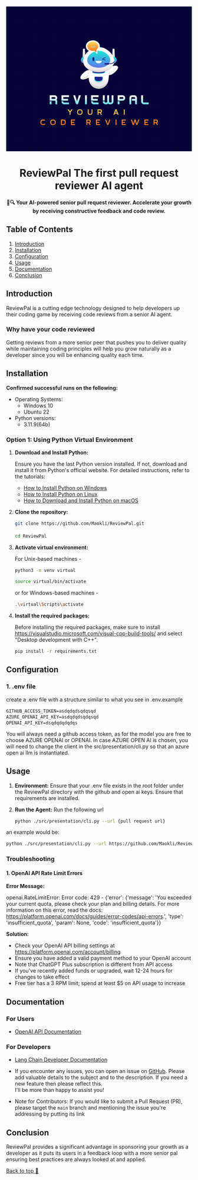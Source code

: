 <a name="top"></a>
<div align="center">
<img src="./assets/reviewPal.png">

# ReviewPal The first pull request reviewer AI agent


**🤖🔍 Your AI-powered senior pull request reviewer. Accelerate your growth by receiving constructive feedback and code review.**

</div>

## Table of Contents

1. [Introduction](#introduction)
2. [Installation](#installation)
3. [Configuration](#configuration)
4. [Usage](#usage)
5. [Documentation](#documentation)
6. [Conclusion](#conclusion)

## Introduction

ReviewPal is a cutting edge technology designed to help developers up their coding game by receiving code reviews from a senior AI agent.

### Why have your code reviewed

Getting reviews from a more senior peer that pushes you to deliver quality while maintaining coding principles will help you grow naturally as a developer since you will be enhancing quality each time.


## Installation

**Confirmed successful runs on the following:**

- Operating Systems:
  - Windows 10
  - Ubuntu 22
- Python versions:
  - 3.11.9(64b)

### Option 1: Using Python Virtual Environment 

1. **Download and Install Python:**

   Ensure you have the last Python version  installed. If not, download and install it from Python's official website. For detailed instructions, refer to the tutorials:

   - [How to Install Python on Windows](https://www.geeksforgeeks.org/how-to-install-python-on-windows/)
   - [How to Install Python on Linux](https://www.geeksforgeeks.org/how-to-install-python-on-linux/)
   - [How to Download and Install Python on macOS](https://www.geeksforgeeks.org/how-to-download-and-install-python-latest-version-on-macos-mac-os-x/)

2. **Clone the repository:**

   ```bash
   git clone https://github.com/Maokli/ReviewPal.git
   
   cd ReviewPal
   ```

3. **Activate virtual environment:**

   For Unix-based machines -
   ```bash
   python3 -m venv virtual
   ```

   ```bash
   source virtual/bin/activate
   ```

   or for Windows-based machines -

   ```bash
   .\virtual\Scripts\activate
   ```

4. **Install the required packages:**

   Before installing the required packages, make sure to install https://visualstudio.microsoft.com/visual-cpp-build-tools/ and select "Desktop development with C++".

   ```bash
   pip install -r requirements.txt
   ```

## Configuration

### 1. .env file
create a .env file with a structure similar to what you see in .env.example
```
GITHUB_ACCESS_TOKEN=asdqdqdsqdqsqd
AZURE_OPENAI_API_KEY=asdqdqdsqdqsqd
OPENAI_API_KEY=dsqdqdqdqdqs
```

You will always need a github access token, as for the model you are free to choose AZURE OPENAI or OPENAI.
In case AZURE OPEN AI is chosen, you will need to change the client in the src/presentation/cli.py so that an azure open ai llm is instantiated.

## Usage

1. **Environment:**
   Ensure that your .env file exists in the root folder under the ReviewPal directory with the github and open ai keys.
   Ensure that requirements are installed.

2. **Run the Agent:**
  Run the following url

   ```bash
   python .∕src∕presentation∕cli.py --url {pull request url}
   ```

  an example would be:
  ```bash
  python ./src/presentation/cli.py --url https://github.com/Maokli/ReviewPal/pull/9
  ```


### Troubleshooting

#### 1. OpenAI API Rate Limit Errors

**Error Message:**

openai.RateLimitError: Error code: 429 - {'error': {'message': 'You exceeded your current quota, please check your plan and billing details. For more information on this error, read the docs: <https://platform.openai.com/docs/guides/error-codes/api-errors>.', 'type': 'insufficient_quota', 'param': None, 'code': 'insufficient_quota'}}

**Solution:**

- Check your OpenAI API billing settings at <https://platform.openai.com/account/billing>
- Ensure you have added a valid payment method to your OpenAI account
- Note that ChatGPT Plus subscription is different from API access
- If you've recently added funds or upgraded, wait 12-24 hours for changes to take effect
- Free tier has a 3 RPM limit; spend at least $5 on API usage to increase

## Documentation

### For Users
- [OpenAI API Documentation](https://platform.openai.com/docs/)

### For Developers

- [Lang Chain Developer Documentation](https://python.langchain.com/v0.2/docs/integrations/components/)


- If you encounter any issues, you can open an issue on [GitHub](https://github.com/Maokli/ReviewPal/issues).
  Please add valuable details to the subject and to the description. If you need a new feature then please reflect this.  
  I'll be more than happy to assist you!

- Note for Contributors: If you would like to submit a Pull Request (PR), please target the `main` branch and mentioning the issue you're addressing by putting its link

## Conclusion

ReviewPal provides a significant advantage in sponsoring your growth as a developer as it puts its users in a feedback loop with a more senior pal ensuring best practices are always looked at and applied.

[Back to top 🚀](#top)